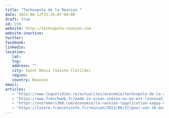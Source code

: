 ```yaml
---
title: "Technopole de la Reunion "
date: 2021-06-12T15:35:07-04:00
draft: true
id: 238
website: http://technopole-reunion.com
website-inactive: 
twitter: 
facebook: 
linkedin: 
location: 
   lat: 
   lng: 
   address: ""
   city: Saint Denis (Sainte Clotilde)
   region: 
   country: Reunion
email: 
articles:
   - "https://www.lequotidien.re/actualites/economie/technopole-de-la-reunion-daniel-ramsamy-reconduit-a-la-presidence/"
   - "https://www.frenchweb.fr/made-in-ocean-indien-ou-en-est-linnovation-a-la-reunion/409630"
   - "https://outremers360.com/economie/la-reunion-lapplication-sappy-de-nicolas-esparon-laureat-du-concours-des-entreprises-innovantes"
   - "https://la1ere.francetvinfo.fr/reunion/2013/06/17/pour-ses-10-ans-la-technopole-de-la-reunion-lance-son-premier-concours-de-creation-d-entreprises-innovantes-42157.html"
---
```


